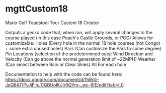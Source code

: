 # mgttCustom18
Mario Golf Toadstool Tour Custom 18 Creator

Outputs a gecko code that, when ran, will apply several changes to the course played (in this case Peach's Castle Grounds, or PCG)
Allows for customizable:
Holes (Every hole in the normal 18 hole courses (not Congo) + some extra unused holes)
Pars (Can customize the Pars to some degree)
Pin Locations (selection of the predetermined outs)
Wind Direction and Velocity (Can go above the normal generation limit of ~22MPH)
Weather (Can select between Rain or Clear Skies)
All For each hole

Documentation to help with the code can be found here:
https://docs.google.com/document/d/1hRrG-JqQ8ATIPvJjFlhJCGBUoIKJIr0QYro-_wc-9IE/edit?tab=t.0
